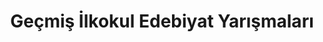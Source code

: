 ---
layout: old
headline: "Geçmiş İlkokul Edebiyat Yarışmaları 2020"
title: Geçmiş İlkokul Edebiyat Yarışmaları
key: "ilkokul"
description: Geçmiş ilkokul yarışmaları, Geçmiş ilkokul edebiyat yarışmaları
permalink: "gecmis-ilkokul-ogrencileri-edebiyat-yarismalari/"
---